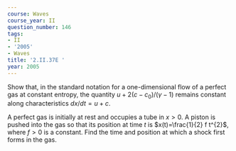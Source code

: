 ```yaml
---
course: Waves
course_year: II
question_number: 146
tags:
- II
- '2005'
- Waves
title: '2.II.37E '
year: 2005
---
```



Show that, in the standard notation for a one-dimensional flow of a perfect gas at constant entropy, the quantity $u+2\left(c-c_{0}\right) /(\gamma-1)$ remains constant along characteristics $d x / d t=u+c$.

A perfect gas is initially at rest and occupies a tube in $x>0$. A piston is pushed into the gas so that its position at time $t$ is $x(t)=\frac{1}{2} f t^{2}$, where $f>0$ is a constant. Find the time and position at which a shock first forms in the gas.